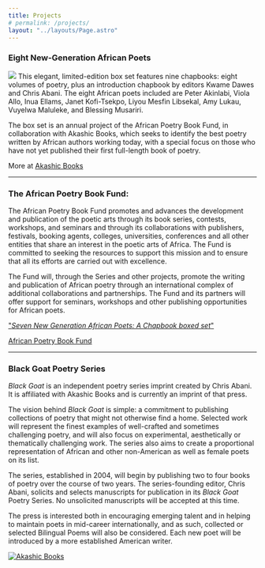 ```yaml
---
title: Projects
# permalink: /projects/
layout: "../layouts/Page.astro"
---
```



### Eight New-Generation African Poets

![](/uploads/EightNewGeneration-BoxSetCVR-350x525.jpg) This elegant, limited-edition box set features nine chapbooks: eight volumes of poetry, plus an introduction chapbook by editors Kwame Dawes and Chris Abani. The eight African poets included are Peter Akinlabi, Viola Allo, Inua Ellams, Janet Kofi-Tsekpo, Liyou Mesfin Libsekal, Amy Lukau, Vuyelwa Maluleke, and Blessing Musariri.

The box set is an annual project of the African Poetry Book Fund, in collaboration with Akashic Books, which seeks to identify the best poetry written by African authors working today, with a special focus on those who have not yet published their first full-length book of poetry.

More at [Akashic Books](https://www.akashicbooks.com/catalog/eight-new-generation-african-poets-a-chapbook-box-set/)


---

### The African Poetry Book Fund:

The African Poetry Book Fund promotes and advances the development and publication of the poetic arts through its book series, contests, workshops, and seminars and through its collaborations with publishers, festivals, booking agents, colleges, universities, conferences and all other entities that share an interest in the poetic arts of Africa. The Fund is committed to seeking the resources to support this mission and to ensure that all its efforts are carried out with excellence.

The Fund will, through the Series and other projects, promote the writing and publication of African poetry through an international complex of additional collaborations and partnerships. The Fund and its partners will offer support for seminars, workshops and other publishing opportunities for African poets.

["_Seven New Generation African Poets: A Chapbook boxed set_"](https://www.amazon.com/Seven-New-Generation-African-Poets/dp/1940646588)

[African Poetry Book Fund](https://africanpoetrybf.unl.edu/?page_id=2)

---

### Black Goat Poetry Series

_Black Goat_ is an independent poetry series imprint created by Chris Abani. It is affiliated with Akashic Books and is currently an imprint of that press.

The vision behind _Black Goat_ is simple: a commitment to publishing collections of poetry that might not otherwise find a home. Selected work will represent the finest examples of well-crafted and sometimes challenging poetry, and will also focus on experimental, aesthetically or thematically challenging work. The series also aims to create a proportional representation of African and other non-American as well as female poets on its list.

The series, established in 2004, will begin by publishing two to four books of poetry over the course of two years. The series-founding editor, Chris Abani, solicits and selects manuscripts for publication in its _Black Goat_ Poetry Series. No unsolicited manuscripts will be accepted at this time.

The press is interested both in encouraging emerging talent and in helping to maintain poets in mid-career internationally, and as such, collected or selected Bilingual Poems will also be considered. Each new poet will be introduced by a more established American writer.

[![Akashic Books](/assets/img/akbooks.gif)](https://www.akashicbooks.com/author/chris-abani/)
